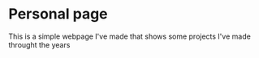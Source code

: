 # Personal page

This is a simple webpage I've made that shows some projects I've made throught the years
